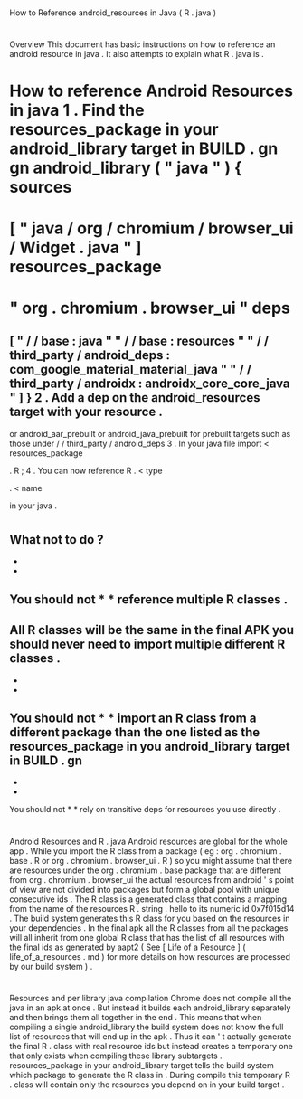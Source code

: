 #
How
to
Reference
android_resources
in
Java
(
R
.
java
)
#
#
Overview
This
document
has
basic
instructions
on
how
to
reference
an
android
resource
in
java
.
It
also
attempts
to
explain
what
R
.
java
is
.
#
#
How
to
reference
Android
Resources
in
java
1
.
Find
the
resources_package
in
your
android_library
target
in
BUILD
.
gn
gn
android_library
(
"
java
"
)
{
sources
=
[
"
java
/
org
/
chromium
/
browser_ui
/
Widget
.
java
"
]
resources_package
=
"
org
.
chromium
.
browser_ui
"
deps
=
[
"
/
/
base
:
java
"
"
/
/
base
:
resources
"
"
/
/
third_party
/
android_deps
:
com_google_material_material_java
"
"
/
/
third_party
/
androidx
:
androidx_core_core_java
"
]
}
2
.
Add
a
dep
on
the
android_resources
target
with
your
resource
.
-
or
android_aar_prebuilt
or
android_java_prebuilt
for
prebuilt
targets
such
as
those
under
/
/
third_party
/
android_deps
3
.
In
your
java
file
import
<
resources_package
>
.
R
;
4
.
You
can
now
reference
R
.
<
type
>
.
<
name
>
in
your
java
.
#
#
#
What
not
to
do
?
-
*
*
You
should
not
*
*
reference
multiple
R
classes
.
-
All
R
classes
will
be
the
same
in
the
final
APK
you
should
never
need
to
import
multiple
different
R
classes
.
-
*
*
You
should
not
*
*
import
an
R
class
from
a
different
package
than
the
one
listed
as
the
resources_package
in
you
android_library
target
in
BUILD
.
gn
-
*
*
You
should
not
*
*
rely
on
transitive
deps
for
resources
you
use
directly
.
#
#
Android
Resources
and
R
.
java
Android
resources
are
global
for
the
whole
app
.
While
you
import
the
R
class
from
a
package
(
eg
:
org
.
chromium
.
base
.
R
or
org
.
chromium
.
browser_ui
.
R
)
so
you
might
assume
that
there
are
resources
under
the
org
.
chromium
.
base
package
that
are
different
from
org
.
chromium
.
browser_ui
the
actual
resources
from
android
'
s
point
of
view
are
not
divided
into
packages
but
form
a
global
pool
with
unique
consecutive
ids
.
The
R
class
is
a
generated
class
that
contains
a
mapping
from
the
name
of
the
resources
R
.
string
.
hello
to
its
numeric
id
0x7f015d14
.
The
build
system
generates
this
R
class
for
you
based
on
the
resources
in
your
dependencies
.
In
the
final
apk
all
the
R
classes
from
all
the
packages
will
all
inherit
from
one
global
R
class
that
has
the
list
of
all
resources
with
the
final
ids
as
generated
by
aapt2
(
See
[
Life
of
a
Resource
]
(
life_of_a_resources
.
md
)
for
more
details
on
how
resources
are
processed
by
our
build
system
)
.
#
#
Resources
and
per
library
java
compilation
Chrome
does
not
compile
all
the
java
in
an
apk
at
once
.
But
instead
it
builds
each
android_library
separately
and
then
brings
them
all
together
in
the
end
.
This
means
that
when
compiling
a
single
android_library
the
build
system
does
not
know
the
full
list
of
resources
that
will
end
up
in
the
apk
.
Thus
it
can
'
t
actually
generate
the
final
R
.
class
with
real
resource
ids
but
instead
creates
a
temporary
one
that
only
exists
when
compiling
these
library
subtargets
.
resources_package
in
your
android_library
target
tells
the
build
system
which
package
to
generate
the
R
class
in
.
During
compile
this
temporary
R
.
class
will
contain
only
the
resources
you
depend
on
in
your
build
target
.
